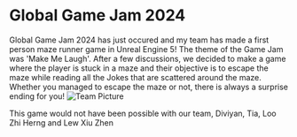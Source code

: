 # Global Game Jam 2024
 Global Game Jam 2024 has just occured and my team has made a first person maze runner game in Unreal Engine 5! The theme of the Game Jam was 'Make Me Laugh'. After a few discussions, we decided to make a game where the player is stuck in a maze and their objective is to escape the maze while reading all the Jokes that are scattered around the maze. Whether you managed to escape the maze or not, there is always a surprise ending for you!
![Team Picture](https://github.com/Diviyan20/Global-Game-Jam/assets/139028711/7026c06c-1e34-4468-9e12-ca5f97f3a409)

This game would not have been possible with our team, Diviyan, Tia, Loo Zhi Herng and Lew Xiu Zhen
